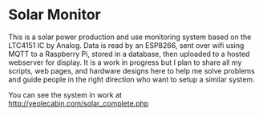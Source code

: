 # Solar Monitor

This is a solar power production and use monitoring system based on the LTC4151 IC by Analog.  Data is read by an ESP8266, sent over wifi using MQTT to a Raspberry Pi, stored in a database, then uploaded to a hosted webserver for display.  It is a work in progress but I plan to share all my scripts, web pages, and hardware designs here to help me solve problems and guide people in the right direction who want to setup a similar system.

You can see the system in work at http://yeolecabin.com/solar_complete.php

<a href="https://joshuajayg.smugmug.com/Other/My-Smug-Mug/n-pQhCL/i-Zk45Hrh/A"><img src="https://photos.smugmug.com/photos/i-Zk45Hrh/0/65f529db/O/i-Zk45Hrh.jpg" alt=""></a>
